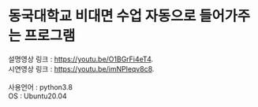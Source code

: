 # 동국대학교 비대면 수업 자동으로 들어가주는 프로그램
설명영상 링크 : https://youtu.be/O1BGrFi4eT4. <br>
시연영상 링크 : https://youtu.be/imNPleqv8c8. <br>
<br>
사용언어 : python3.8 <br>
OS : Ubuntu20.04<br>
